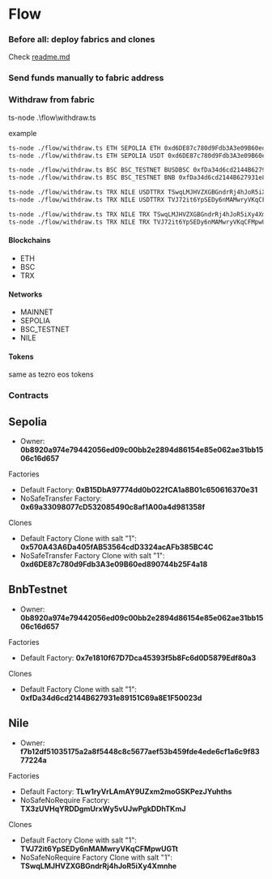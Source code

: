 # Flow

### Before all: deploy fabrics and clones

Check [readme.md](../README.md)

### Send funds manually to fabric address

### Withdraw from fabric

ts-node .\flow\withdraw.ts <blockchain> <network> <token> <cloneAddress>
<amountSatoshis> <recipientAddress>

example

```bash
ts-node ./flow/withdraw.ts ETH SEPOLIA ETH 0xd6DE87c780d9Fdb3A3e09B60ed890744b25F4a18 1 0x84Dfd24E3f33BCAbB36a3f11519cC105f60F1861
ts-node ./flow/withdraw.ts ETH SEPOLIA USDT 0xd6DE87c780d9Fdb3A3e09B60ed890744b25F4a18 1 0x84Dfd24E3f33BCAbB36a3f11519cC105f60F1861

ts-node ./flow/withdraw.ts BSC BSC_TESTNET BUSDBSC 0xfDa34d6cd2144B627931e89151C69a8E1F50023d 1 0x84Dfd24E3f33BCAbB36a3f11519cC105f60F1861
ts-node ./flow/withdraw.ts BSC BSC_TESTNET BNB 0xfDa34d6cd2144B627931e89151C69a8E1F50023d 1 0x84Dfd24E3f33BCAbB36a3f11519cC105f60F1861

ts-node ./flow/withdraw.ts TRX NILE USDTTRX TSwqLMJHVZXGBGndrRj4hJoR5iXy4Xmnhe 1 TMbSNPQTfUMLaeaot4VEXZPX4F3N5miJ2s
ts-node ./flow/withdraw.ts TRX NILE USDTTRX TVJ72it6YpSEDy6nMAMwryVKqCFMpwUGTt 1 TMbSNPQTfUMLaeaot4VEXZPX4F3N5miJ2s

ts-node ./flow/withdraw.ts TRX NILE TRX TSwqLMJHVZXGBGndrRj4hJoR5iXy4Xmnhe 1 TMbSNPQTfUMLaeaot4VEXZPX4F3N5miJ2s
ts-node ./flow/withdraw.ts TRX NILE TRX TVJ72it6YpSEDy6nMAMwryVKqCFMpwUGTt 1 TMbSNPQTfUMLaeaot4VEXZPX4F3N5miJ2s
```

#### Blockchains

- ETH
- BSC
- TRX

#### Networks

- MAINNET
- SEPOLIA
- BSC_TESTNET
- NILE

#### Tokens

same as tezro eos tokens

### Contracts

## Sepolia

- Owner: **0b8920a974e79442056ed09c00bb2e2894d86154e85e062ae31bb1506c16d657**

Factories

- Default Factory: **0xB15DbA97774dd0b022fCA1a8B01c650616370e31**
- NoSafeTransfer Factory: **0x69a33098077cD532085490c8af1A00a4d981358f**

Clones

- Default Factory Clone with salt "1":
  **0x570A43A6Da405fAB53564cdD3324acAFb385BC4C**
- NoSafeTransfer Factory Clone with salt "1":
  **0xd6DE87c780d9Fdb3A3e09B60ed890744b25F4a18**

## BnbTestnet

- Owner: **0b8920a974e79442056ed09c00bb2e2894d86154e85e062ae31bb1506c16d657**

Factories

- Default Factory: **0x7e1810f67D7Dca45393f5b8Fc6d0D5879Edf80a3**

Clones

- Default Factory Clone with salt "1":
  **0xfDa34d6cd2144B627931e89151C69a8E1F50023d**

## Nile

- Owner: **f7b12df51035175a2a8f5448c8c5677aef53b459fde4ede6cf1a6c9f8377224a**

Factories

- Default Factory: **TLw1ryVrLAmAY9UZxm2moGSKPezJYuhths**
- NoSafeNoRequire Factory: **TX3zUVHqYRDDgmUrxWy5vUJwPgkDDhTKmJ**

Clones

- Default Factory Clone with salt "1": **TVJ72it6YpSEDy6nMAMwryVKqCFMpwUGTt**
- NoSafeNoRequire Factory Clone with salt "1":
  **TSwqLMJHVZXGBGndrRj4hJoR5iXy4Xmnhe**
